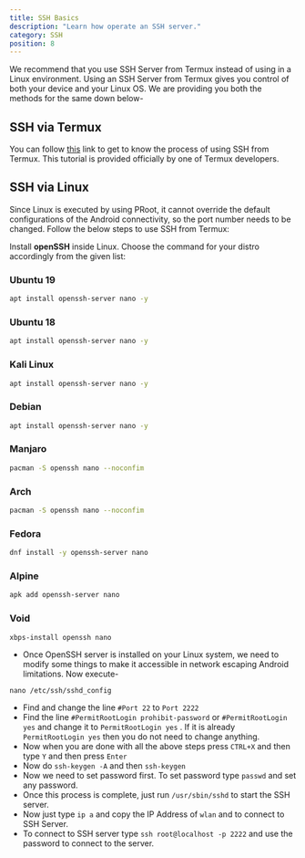 ```yaml
---
title: SSH Basics 
description: "Learn how operate an SSH server."
category: SSH
position: 8
---
```


We recommend that you use SSH Server from Termux instead of using in a Linux environment. Using an SSH Server from
Termux gives you control of both your device and your Linux OS. We are providing you both the methods for the same down
below-

## SSH via Termux

You can follow [this](https://glow.li/technology/2015/11/06/run-an-ssh-server-on-your-android-with-termux/) link to get
to know the process of using SSH from Termux. This tutorial is provided officially by one of Termux developers.

## SSH via Linux

Since Linux is executed by using PRoot, it cannot override the default configurations of the Android connectivity, so
the port number needs to be changed. Follow the below steps to use SSH from Termux:

Install **openSSH** inside Linux. Choose the command for your distro accordingly from the given list:

### Ubuntu 19

```bash
apt install openssh-server nano -y
```

### Ubuntu 18

```bash
apt install openssh-server nano -y
```

### Kali Linux

```bash
apt install openssh-server nano -y
```

### Debian

```bash
apt install openssh-server nano -y
```

### Manjaro

```bash
pacman -S openssh nano --noconfim
```

### Arch

```bash
pacman -S openssh nano --noconfim
```

### Fedora

```bash
dnf install -y openssh-server nano
```

### Alpine

```bash
apk add openssh-server nano
```

### Void

```bash
xbps-install openssh nano
```

* Once OpenSSH server is installed on your Linux system, we need to modify some things to make it accessible in network
  escaping Android limitations. Now execute-

```
nano /etc/ssh/sshd_config 
```

* Find and change the line `#Port 22` to `Port 2222`
* Find the line `#PermitRootLogin prohibit-password`  or `#PermitRootLogin yes` and change it to `PermitRootLogin yes` .
  If it is already `PermitRootLogin yes` then you do not need to change anything.
* Now when you are done with all the above steps press `CTRL+X` and then type `Y` and then press `Enter`
* Now do `ssh-keygen -A` and then `ssh-keygen`
* Now we need to set password first. To set password type `passwd` and set any password.
* Once this process is complete, just run `/usr/sbin/sshd` to start the SSH server.
* Now just type `ip a` and copy the IP Address of `wlan` and to connect to SSH Server.
* To connect to SSH server type `ssh root@localhost -p 2222` and use the password to connect to the server.  